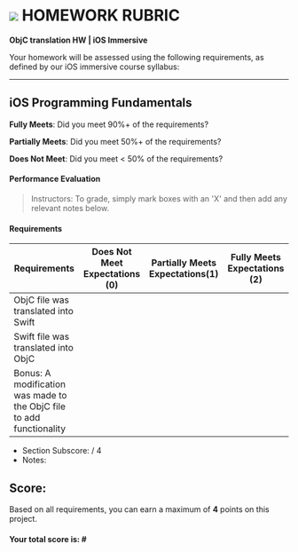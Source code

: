 # ![](https://ga-dash.s3.amazonaws.com/production/assets/logo-9f88ae6c9c3871690e33280fcf557f33.png) HOMEWORK RUBRIC
**ObjC translation HW | iOS Immersive** 	 					

Your homework will be assessed using the following requirements, as defined by our iOS immersive course syllabus:

---

## iOS Programming Fundamentals
**Fully Meets**: Did you meet 90%+ of the requirements?

**Partially Meets**: Did you meet 50%+ of the requirements?

**Does Not Meet**: Did you meet < 50% of the requirements?

#### Performance Evaluation
> Instructors: To grade, simply mark boxes with an 'X' and then add any relevant notes below.

#### Requirements

| Requirements | Does Not Meet Expectations (0) | Partially Meets Expectations(1) | Fully Meets Expectations (2) |
|---|---|---|---|
| ObjC file was translated into Swift | | | |
| Swift file was translated into ObjC | | | |
| Bonus: A modification was made to the ObjC file to add functionality | | | | 

- Section Subscore:  / 4
- Notes:

## Score:
Based on all requirements, you can earn a maximum of  **4**  points on this project.

#### Your total score is: **#**